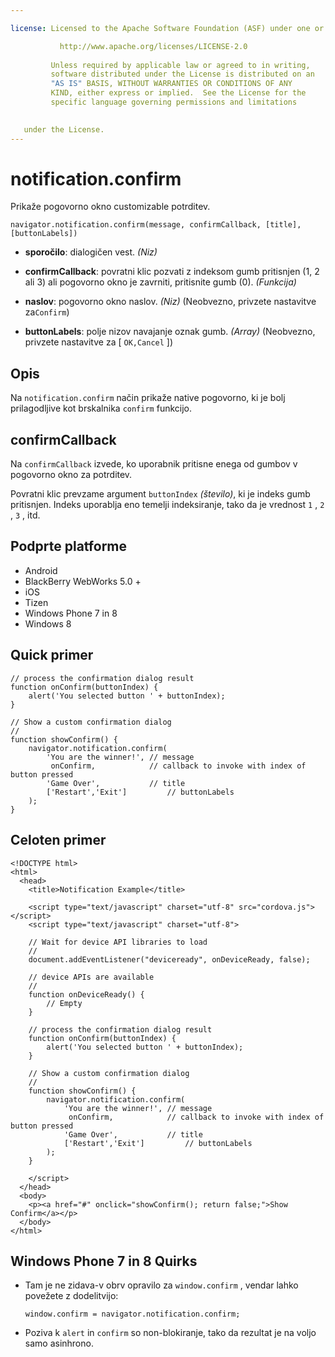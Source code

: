```yaml
---

license: Licensed to the Apache Software Foundation (ASF) under one or more contributor license agreements. See the NOTICE file distributed with this work for additional information regarding copyright ownership. The ASF licenses this file to you under the Apache License, Version 2.0 (the "License"); you may not use this file except in compliance with the License. You may obtain a copy of the License at

           http://www.apache.org/licenses/LICENSE-2.0
    
         Unless required by applicable law or agreed to in writing,
         software distributed under the License is distributed on an
         "AS IS" BASIS, WITHOUT WARRANTIES OR CONDITIONS OF ANY
         KIND, either express or implied.  See the License for the
         specific language governing permissions and limitations
    

   under the License.
---
```


# notification.confirm

Prikaže pogovorno okno customizable potrditev.

    navigator.notification.confirm(message, confirmCallback, [title], [buttonLabels])
    

*   **sporočilo**: dialogičen vest. *(Niz)*

*   **confirmCallback**: povratni klic pozvati z indeksom gumb pritisnjen (1, 2 ali 3) ali pogovorno okno je zavrniti, pritisnite gumb (0). *(Funkcija)*

*   **naslov**: pogovorno okno naslov. *(Niz)* (Neobvezno, privzete nastavitve za`Confirm`)

*   **buttonLabels**: polje nizov navajanje oznak gumb. *(Array)* (Neobvezno, privzete nastavitve za [ `OK,Cancel` ])

## Opis

Na `notification.confirm` način prikaže native pogovorno, ki je bolj prilagodljive kot brskalnika `confirm` funkcijo.

## confirmCallback

Na `confirmCallback` izvede, ko uporabnik pritisne enega od gumbov v pogovorno okno za potrditev.

Povratni klic prevzame argument `buttonIndex` *(število)*, ki je indeks gumb pritisnjen. Indeks uporablja eno temelji indeksiranje, tako da je vrednost `1` , `2` , `3` , itd.

## Podprte platforme

*   Android
*   BlackBerry WebWorks 5.0 +
*   iOS
*   Tizen
*   Windows Phone 7 in 8
*   Windows 8

## Quick primer

    // process the confirmation dialog result
    function onConfirm(buttonIndex) {
        alert('You selected button ' + buttonIndex);
    }
    
    // Show a custom confirmation dialog
    //
    function showConfirm() {
        navigator.notification.confirm(
            'You are the winner!', // message
             onConfirm,            // callback to invoke with index of button pressed
            'Game Over',           // title
            ['Restart','Exit']         // buttonLabels
        );
    }
    

## Celoten primer

    <!DOCTYPE html>
    <html>
      <head>
        <title>Notification Example</title>
    
        <script type="text/javascript" charset="utf-8" src="cordova.js"></script>
        <script type="text/javascript" charset="utf-8">
    
        // Wait for device API libraries to load
        //
        document.addEventListener("deviceready", onDeviceReady, false);
    
        // device APIs are available
        //
        function onDeviceReady() {
            // Empty
        }
    
        // process the confirmation dialog result
        function onConfirm(buttonIndex) {
            alert('You selected button ' + buttonIndex);
        }
    
        // Show a custom confirmation dialog
        //
        function showConfirm() {
            navigator.notification.confirm(
                'You are the winner!', // message
                 onConfirm,            // callback to invoke with index of button pressed
                'Game Over',           // title
                ['Restart','Exit']         // buttonLabels
            );
        }
    
        </script>
      </head>
      <body>
        <p><a href="#" onclick="showConfirm(); return false;">Show Confirm</a></p>
      </body>
    </html>
    

## Windows Phone 7 in 8 Quirks

*   Tam je ne zidava-v obrv opravilo za `window.confirm` , vendar lahko povežete z dodelitvijo:
    
        window.confirm = navigator.notification.confirm;
        

*   Poziva k `alert` in `confirm` so non-blokiranje, tako da rezultat je na voljo samo asinhrono.